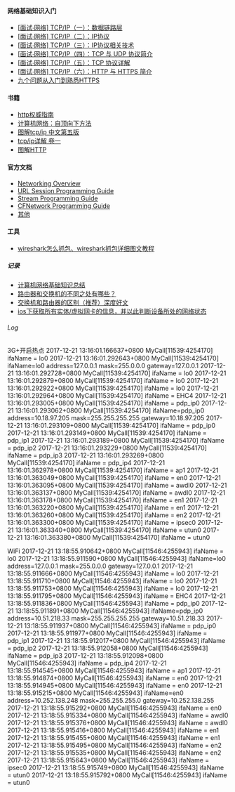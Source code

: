 

#### 网络基础知识入门
* [[面试∙网络] TCP/IP（一）：数据链路层](https://juejin.im/post/5a2ff1126fb9a04522077b44)
* [[面试∙网络] TCP/IP（二）：IP协议](https://juejin.im/post/5a2ff15ff265da431876b911)
* [[面试∙网络] TCP/IP（三）：IP协议相关技术](https://juejin.im/post/5a2ff1a16fb9a045211eaee4)
* [[面试∙网络] TCP/IP（四）：TCP 与 UDP 协议简介](https://juejin.im/post/5a2ff1f36fb9a04500030771)
* [[面试∙网络] TCP/IP（五）：TCP 协议详解](https://juejin.im/post/5a2ff232f265da43305e7133)
* [[面试∙网络] TCP/IP（六）：HTTP 与 HTTPS 简介](https://juejin.im/post/5a2ff27151882578da0dd817)
* [九个问题从入门到熟悉HTTPS](https://juejin.im/post/5a2ff29c6fb9a045132aac5a)


#### 书籍
* [http权威指南](http://pan.baidu.com/s/1ntmQbO1)
* [计算机网络：自顶向下方法](http://pan.baidu.com/s/1i3qw1nv)
* [图解tcp/ip 中文第五版](http://pan.baidu.com/s/1mgvaem8)
* [tcp/ip详解 卷一](http://pan.baidu.com/s/1sjma5Ut)
* [图解HTTP](http://pan.baidu.com/s/1sjE2nY9)


#### 官方文档
* [Networking Overview](https://developer.apple.com/library/content/documentation/NetworkingInternetWeb/Conceptual/NetworkingOverview/Introduction/Introduction.html#) 
* [URL Session Programming Guide](https://developer.apple.com/library/content/documentation/Cocoa/Conceptual/URLLoadingSystem/URLLoadingSystem.html#)
* [Stream Programming Guide](https://developer.apple.com/library/content/documentation/Cocoa/Conceptual/Streams/Streams.html)
* [CFNetwork Programming Guide](https://developer.apple.com/library/content/documentation/Networking/Conceptual/CFNetwork/Introduction/Introduction.html)
* [其他](https://developer.apple.com/library/content/navigation/#section=Topics&topic=Networking%2C%20Internet%2C%20%26amp%3B%20Web)


#### 工具
* [wireshark怎么抓包、wireshark抓包详细图文教程](http://blog.csdn.net/holandstone/article/details/47026213)

##### 记录
* [计算机网络基础知识总结](http://www.cnblogs.com/maybe2030/p/4781555.html)
* [路由器和交换机的不同之处有哪些？](https://www.zhihu.com/question/20465477)
* [交换机和路由器的区别（推荐）深度好文](http://net.zol.com.cn/640/6403251.html)
* [ios下获取所有实体/虚拟网卡的信息，并以此判断设备所处的网络状态](http://blog.csdn.net/smilebigdear/article/details/50669627)


###### Log 
3G+开启热点
2017-12-21 13:16:01.166637+0800 MyCall[11539:4254170] ifaName = lo0
2017-12-21 13:16:01.292643+0800 MyCall[11539:4254170] ifaName=lo0 address=127.0.0.1 mask=255.0.0.0 gateway=127.0.0.1
2017-12-21 13:16:01.292728+0800 MyCall[11539:4254170] ifaName = lo0
2017-12-21 13:16:01.292879+0800 MyCall[11539:4254170] ifaName = lo0
2017-12-21 13:16:01.292922+0800 MyCall[11539:4254170] ifaName = lo0
2017-12-21 13:16:01.292964+0800 MyCall[11539:4254170] ifaName = EHC4
2017-12-21 13:16:01.293005+0800 MyCall[11539:4254170] ifaName = pdp_ip0
2017-12-21 13:16:01.293062+0800 MyCall[11539:4254170] ifaName=pdp_ip0 address=10.18.97.205 mask=255.255.255.255 gateway=10.18.97.205
2017-12-21 13:16:01.293109+0800 MyCall[11539:4254170] ifaName = pdp_ip0
2017-12-21 13:16:01.293149+0800 MyCall[11539:4254170] ifaName = pdp_ip1
2017-12-21 13:16:01.293189+0800 MyCall[11539:4254170] ifaName = pdp_ip2
2017-12-21 13:16:01.293229+0800 MyCall[11539:4254170] ifaName = pdp_ip3
2017-12-21 13:16:01.293269+0800 MyCall[11539:4254170] ifaName = pdp_ip4
2017-12-21 13:16:01.362978+0800 MyCall[11539:4254170] ifaName = ap1
2017-12-21 13:16:01.363049+0800 MyCall[11539:4254170] ifaName = en0
2017-12-21 13:16:01.363095+0800 MyCall[11539:4254170] ifaName = awdl0
2017-12-21 13:16:01.363137+0800 MyCall[11539:4254170] ifaName = awdl0
2017-12-21 13:16:01.363178+0800 MyCall[11539:4254170] ifaName = en1
2017-12-21 13:16:01.363220+0800 MyCall[11539:4254170] ifaName = en1
2017-12-21 13:16:01.363260+0800 MyCall[11539:4254170] ifaName = en2
2017-12-21 13:16:01.363300+0800 MyCall[11539:4254170] ifaName = ipsec0
2017-12-21 13:16:01.363340+0800 MyCall[11539:4254170] ifaName = utun0
2017-12-21 13:16:01.363380+0800 MyCall[11539:4254170] ifaName = utun0

WiFi
2017-12-21 13:18:55.910642+0800 MyCall[11546:4255943] ifaName = lo0
2017-12-21 13:18:55.911590+0800 MyCall[11546:4255943] ifaName=lo0 address=127.0.0.1 mask=255.0.0.0 gateway=127.0.0.1
2017-12-21 13:18:55.911666+0800 MyCall[11546:4255943] ifaName = lo0
2017-12-21 13:18:55.911710+0800 MyCall[11546:4255943] ifaName = lo0
2017-12-21 13:18:55.911753+0800 MyCall[11546:4255943] ifaName = lo0
2017-12-21 13:18:55.911795+0800 MyCall[11546:4255943] ifaName = EHC4
2017-12-21 13:18:55.911836+0800 MyCall[11546:4255943] ifaName = pdp_ip0
2017-12-21 13:18:55.911891+0800 MyCall[11546:4255943] ifaName=pdp_ip0 address=10.51.218.33 mask=255.255.255.255 gateway=10.51.218.33
2017-12-21 13:18:55.911937+0800 MyCall[11546:4255943] ifaName = pdp_ip0
2017-12-21 13:18:55.911977+0800 MyCall[11546:4255943] ifaName = pdp_ip1
2017-12-21 13:18:55.912017+0800 MyCall[11546:4255943] ifaName = pdp_ip2
2017-12-21 13:18:55.912058+0800 MyCall[11546:4255943] ifaName = pdp_ip3
2017-12-21 13:18:55.912098+0800 MyCall[11546:4255943] ifaName = pdp_ip4
2017-12-21 13:18:55.914545+0800 MyCall[11546:4255943] ifaName = ap1
2017-12-21 13:18:55.914874+0800 MyCall[11546:4255943] ifaName = en0
2017-12-21 13:18:55.914945+0800 MyCall[11546:4255943] ifaName = en0
2017-12-21 13:18:55.915215+0800 MyCall[11546:4255943] ifaName=en0 address=10.252.138.248 mask=255.255.255.0 gateway=10.252.138.255
2017-12-21 13:18:55.915292+0800 MyCall[11546:4255943] ifaName = en0
2017-12-21 13:18:55.915334+0800 MyCall[11546:4255943] ifaName = awdl0
2017-12-21 13:18:55.915376+0800 MyCall[11546:4255943] ifaName = awdl0
2017-12-21 13:18:55.915416+0800 MyCall[11546:4255943] ifaName = en1
2017-12-21 13:18:55.915455+0800 MyCall[11546:4255943] ifaName = en1
2017-12-21 13:18:55.915495+0800 MyCall[11546:4255943] ifaName = en2
2017-12-21 13:18:55.915535+0800 MyCall[11546:4255943] ifaName = en2
2017-12-21 13:18:55.915643+0800 MyCall[11546:4255943] ifaName = ipsec0
2017-12-21 13:18:55.915749+0800 MyCall[11546:4255943] ifaName = utun0
2017-12-21 13:18:55.915792+0800 MyCall[11546:4255943] ifaName = utun0
